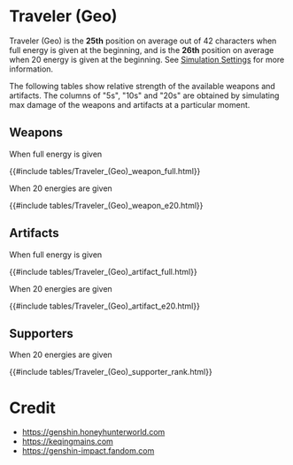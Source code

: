 # Traveler (Geo)

Traveler (Geo) is the **25th** position on average out of 42
characters when full energy is given at the beginning, and is the
**26th** position on average when 20 energy is given at the
beginning. See [Simulation Settings](./simulation_settings.md) for more
information.

The following tables show relative strength of the available weapons and
artifacts. The columns of "5s", "10s" and "20s" are obtained by
simulating max damage of the weapons and artifacts at a particular
moment.

## Weapons

When full energy is given

{{#include tables/Traveler_(Geo)_weapon_full.html}}

When 20 energies are given

{{#include tables/Traveler_(Geo)_weapon_e20.html}}

## Artifacts

When full energy is given

{{#include tables/Traveler_(Geo)_artifact_full.html}}

When 20 energies are given

{{#include tables/Traveler_(Geo)_artifact_e20.html}}

## Supporters

When 20 energies are given

{{#include tables/Traveler_(Geo)_supporter_rank.html}}

# Credit

- <https://genshin.honeyhunterworld.com>
- <https://keqingmains.com>
- <https://genshin-impact.fandom.com>
